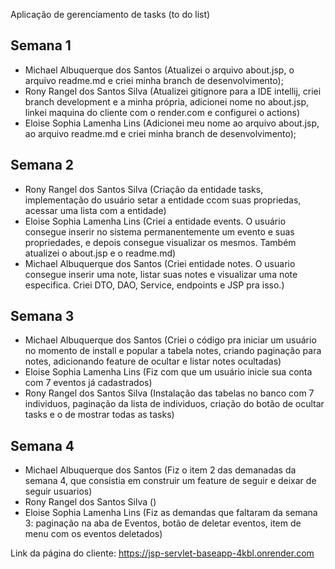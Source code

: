 
Aplicação de gerenciamento de tasks (to do list)



## Semana 1

- Michael Albuquerque dos Santos (Atualizei o arquivo about.jsp, o arquivo readme.md e criei minha branch de desenvolvimento);
- Rony Rangel dos Santos Silva (Atualizei gitignore para a IDE intellij, criei branch development e a minha própria, adicionei nome no about.jsp, linkei maquina do cliente com o render.com e configurei o actions)
- Eloise Sophia Lamenha Lins (Adicionei meu nome ao arquivo about.jsp, ao arquivo readme.md e criei minha branch de desenvolvimento);

## Semana 2
- Rony Rangel dos Santos Silva (Criação da entidade tasks, implementação do usuário setar a entidade ccom suas propriedas, acessar uma lista com a entidade)
- Eloise Sophia Lamenha Lins (Criei a entidade events. O usuário consegue inserir no sistema permanentemente um evento e suas propriedades, e depois consegue visualizar os mesmos. Também atualizei o about.jsp e o readme.md)
- Michael Albuquerque dos Santos (Criei entidade notes. O usuario consegue inserir uma note, listar suas notes e visualizar uma note especifica. Criei DTO, DAO, Service, endpoints e JSP pra isso.)

## Semana 3
- Michael Albuquerque dos Santos (Criei o código pra iniciar um usuário no momento de install e popular a tabela notes, criando paginação para notes, adicionando feature de ocultar e listar notes ocultadas)
- Eloise Sophia Lamenha Lins (Fiz com que um usuário inicie sua conta com 7 eventos já cadastrados)
- Rony Rangel dos Santos Silva (Instalação das tabelas no banco com 7 individuos, paginação da lista de individuos, criação do botão de ocultar tasks e o de mostrar todas as tasks)

## Semana 4
- Michael Albuquerque dos Santos (Fiz o item 2 das demanadas da semana 4, que consistia em construir um feature de seguir e deixar de seguir usuarios)
- Rony Rangel dos Santos Silva ()
- Eloise Sophia Lamenha Lins (Fiz as demandas que faltaram da semana 3: paginação na aba de Eventos, botão de deletar eventos, item de menu com os eventos deletados)

Link da página do cliente: https://jsp-servlet-baseapp-4kbl.onrender.com
